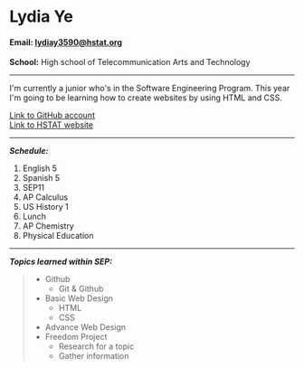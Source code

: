 # Lydia Ye  

#### **Email:** lydiay3590@hstat.org
**School:** High school of Telecommunication Arts and Technology 

***

I'm currently a junior who's in the Software Engineering Program. This year I'm going to be learning how to create websites by using HTML and CSS.  

[Link to GitHub account](https://github.com/lydiay3590)  
[Link to HSTAT website](http://www.hstat.org/)
***

**_Schedule:_**

1. English 5  
2. Spanish 5  
3. SEP11  
4. AP Calculus  
5. US History 1  
6. Lunch   
7. AP Chemistry  
8. Physical Education        

***

**_Topics learned within SEP:_**

> * Github
>   * Git & Github
> * Basic Web Design
>   * HTML
>   * CSS
> * Advance Web Design 
> * Freedom Project
>   * Research for a topic
>   * Gather information

